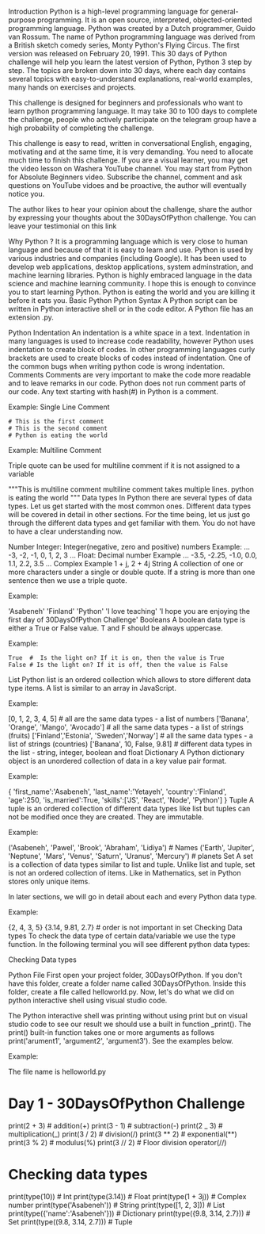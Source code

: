 Introduction
Python is a high-level programming language for general-purpose programming. It is an open source, interpreted, objected-oriented programming language. Python was created by a Dutch programmer, Guido van Rossum. The name of Python programming language was derived from a British sketch comedy series, Monty Python's Flying Circus. The first version was released on February 20, 1991. This 30 days of Python challenge will help you learn the latest version of Python, Python 3 step by step. The topics are broken down into 30 days, where each day contains several topics with easy-to-understand explanations, real-world examples, many hands on exercises and projects.

This challenge is designed for beginners and professionals who want to learn python programming language. It may take 30 to 100 days to complete the challenge, people who actively participate on the telegram group have a high probability of completing the challenge.

This challenge is easy to read, written in conversational English, engaging, motivating and at the same time, it is very demanding. You need to allocate much time to finish this challenge. If you are a visual learner, you may get the video lesson on Washera YouTube channel. You may start from Python for Absolute Beginners video. Subscribe the channel, comment and ask questions on YouTube vidoes and be proactive, the author will eventually notice you.

The author likes to hear your opinion about the challenge, share the author by expressing your thoughts about the 30DaysOfPython challenge. You can leave your testimonial on this link

Why Python ?
It is a programming language which is very close to human language and because of that it is easy to learn and use. Python is used by various industries and companies (including Google). It has been used to develop web applications, desktop applications, system adminstration, and machine learning libraries. Python is highly embraced language in the data science and machine learning community. I hope this is enough to convince you to start learning Python. Python is eating the world and you are killing it before it eats you.
Basic Python
Python Syntax
A Python script can be written in Python interactive shell or in the code editor. A Python file has an extension .py.

Python Indentation
An indentation is a white space in a text. Indentation in many languages is used to increase code readability, however Python uses indentation to create block of codes. In other programming languages curly brackets are used to create blocks of codes instead of indentation. One of the common bugs when writing python code is wrong indentation.
Comments
Comments are very important to make the code more readable and to leave remarks in our code. Python does not run comment parts of our code. Any text starting with hash(#) in Python is a comment.

Example: Single Line Comment

    # This is the first comment
    # This is the second comment
    # Python is eating the world

Example: Multiline Comment

Triple quote can be used for multiline comment if it is not assigned to a variable

"""This is multiline comment
multiline comment takes multiple lines.
python is eating the world
"""
Data types
In Python there are several types of data types. Let us get started with the most common ones. Different data types will be covered in detail in other sections. For the time being, let us just go through the different data types and get familiar with them. You do not have to have a clear understanding now.

Number
Integer: Integer(negative, zero and positive) numbers Example: ... -3, -2, -1, 0, 1, 2, 3 ...
Float: Decimal number Example ... -3.5, -2.25, -1.0, 0.0, 1.1, 2.2, 3.5 ...
Complex Example 1 + j, 2 + 4j
String
A collection of one or more characters under a single or double quote. If a string is more than one sentence then we use a triple quote.

Example:

'Asabeneh'
'Finland'
'Python'
'I love teaching'
'I hope you are enjoying the first day of 30DaysOfPython Challenge'
Booleans
A boolean data type is either a True or False value. T and F should be always uppercase.

Example:

    True  #  Is the light on? If it is on, then the value is True
    False # Is the light on? If it is off, then the value is False

List
Python list is an ordered collection which allows to store different data type items. A list is similar to an array in JavaScript.

Example:

[0, 1, 2, 3, 4, 5] # all are the same data types - a list of numbers
['Banana', 'Orange', 'Mango', 'Avocado'] # all the same data types - a list of strings (fruits)
['Finland','Estonia', 'Sweden','Norway'] # all the same data types - a list of strings (countries)
['Banana', 10, False, 9.81] # different data types in the list - string, integer, boolean and float
Dictionary
A Python dictionary object is an unordered collection of data in a key value pair format.

Example:

{
'first_name':'Asabeneh',
'last_name':'Yetayeh',
'country':'Finland',
'age':250,
'is_married':True,
'skills':['JS', 'React', 'Node', 'Python']
}
Tuple
A tuple is an ordered collection of different data types like list but tuples can not be modified once they are created. They are immutable.

Example:

('Asabeneh', 'Pawel', 'Brook', 'Abraham', 'Lidiya') # Names
('Earth', 'Jupiter', 'Neptune', 'Mars', 'Venus', 'Saturn', 'Uranus', 'Mercury') # planets
Set
A set is a collection of data types similar to list and tuple. Unlike list and tuple, set is not an ordered collection of items. Like in Mathematics, set in Python stores only unique items.

In later sections, we will go in detail about each and every Python data type.

Example:

{2, 4, 3, 5}
{3.14, 9.81, 2.7} # order is not important in set
Checking Data types
To check the data type of certain data/variable we use the type function. In the following terminal you will see different python data types:

Checking Data types

Python File
First open your project folder, 30DaysOfPython. If you don't have this folder, create a folder name called 30DaysOfPython. Inside this folder, create a file called helloworld.py. Now, let's do what we did on python interactive shell using visual studio code.

The Python interactive shell was printing without using print but on visual studio code to see our result we should use a built in function \_print(). The print() built-in function takes one or more arguments as follows print('arument1', 'argument2', 'argument3'). See the examples below.

Example:

The file name is helloworld.py

# Day 1 - 30DaysOfPython Challenge

print(2 + 3) # addition(+)
print(3 - 1) # subtraction(-)
print(2 _ 3) # multiplication(_)
print(3 / 2) # division(/)
print(3 ** 2) # exponential(**)
print(3 % 2) # modulus(%)
print(3 // 2) # Floor division operator(//)

# Checking data types

print(type(10)) # Int
print(type(3.14)) # Float
print(type(1 + 3j)) # Complex number
print(type('Asabeneh')) # String
print(type([1, 2, 3])) # List
print(type({'name':'Asabeneh'})) # Dictionary
print(type({9.8, 3.14, 2.7})) # Set
print(type((9.8, 3.14, 2.7))) # Tuple
